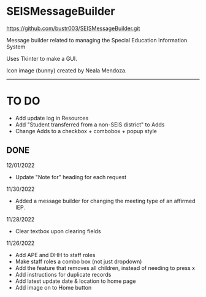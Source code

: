 # SEISMessageBuilder
https://github.com/bustr003/SEISMessageBuilder.git

Message builder related to managing the Special Education Information System

Uses Tkinter to make a GUI.

Icon image (bunny) created by Neala Mendoza.

---

# TO DO
- Add update log in Resources
- Add "Student transferred from a non-SEIS district" to Adds
- Change Adds to a checkbox + combobox + popup style

## DONE
12/01/2022
- Update "Note for" heading for each request

11/30/2022
- Added a message builder for changing the meeting type of an affirmed IEP.

11/28/2022
- Clear textbox upon clearing fields

11/26/2022
- Add APE and DHH to staff roles
- Make staff roles a combo box (not just dropdown)
- Add the feature that removes all children, instead of needing to press x
- Add instructions for duplicate records
- Add latest update date & location to home page
- Add image on to Home button
